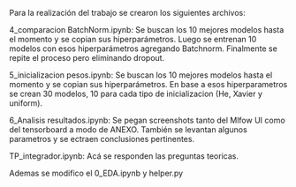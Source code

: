 Para la realización del trabajo se crearon los siguientes archivos:

4_comparacion BatchNorm.ipynb: Se buscan los 10 mejores modelos hasta el momento y se copian sus hiperparámetros. Luego se entrenan 10 modelos con esos hiperparámetros agregando Batchnorm. Finalmente se repite el proceso pero eliminando dropout.

5_inicializacion pesos.ipynb: Se buscan los 10 mejores modelos hasta el momento y se copian sus hiperparámetros. En base a esos hiperparametros se crean 30 modelos, 10 para cada tipo de inicializacion (He, Xavier y uniform).

6_Analisis resultados.ipynb: Se pegan screenshots tanto del Mlfow UI como del tensorboard a modo de ANEXO. También se levantan algunos parametros y se ectraen conclusiones pertinentes.

TP_integrador.ipynb: Acá se responden las preguntas teoricas.

Ademas se modifico el 0_EDA.ipynb y helper.py